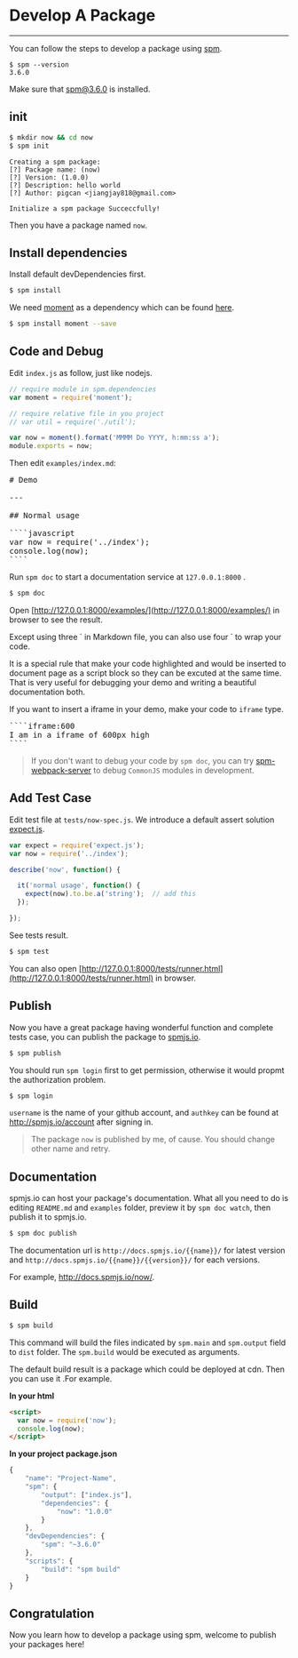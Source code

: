 # Develop A Package

---

You can follow the steps to develop a package using [spm](https://github.com/spmjs/spm).

```
$ spm --version
3.6.0
```

Make sure that spm@3.6.0 is installed.

## init

```bash
$ mkdir now && cd now
$ spm init
```

```
Creating a spm package:
[?] Package name: (now)
[?] Version: (1.0.0)
[?] Description: hello world
[?] Author: pigcan <jiangjay818@gmail.com>

Initialize a spm package Succeccfully!
```

Then you have a package named `now`.

## Install dependencies

Install default devDependencies first.

```bash
$ spm install
```

We need [moment](http://momentjs.com) as a dependency which can be found [here](http://spmjs.io/package/moment).

```bash
$ spm install moment --save
```

## Code and Debug

Edit `index.js` as follow, just like nodejs.

```javascript
// require module in spm.dependencies
var moment = require('moment');

// require relative file in you project
// var util = require('./util');

var now = moment().format('MMMM Do YYYY, h:mm:ss a');
module.exports = now;
```

Then edit `examples/index.md`:

<pre>
# Demo

---

## Normal usage

````javascript
var now = require('../index');
console.log(now);
````
</pre>


Run `spm doc` to start a documentation service at `127.0.0.1:8000` .

```bash
$ spm doc
```

Open [http://127.0.0.1:8000/examples/](http://127.0.0.1:8000/examples/) in browser to see the result.

Except using three &#96; in Markdown file, you can also use four &#96; to wrap your code.

It is a special rule that make your code highlighted and would be inserted to document page as a script block so they can be excuted at the same time. That is very useful for debugging your demo and writing a beautiful documentation both.

If you want to insert a iframe in your demo, make your code to `iframe` type.

<pre>
````iframe:600
I am in a iframe of 600px high
````
</pre>


> If you don't want to debug your code by `spm doc`, you can try [spm-webpack-server](https://github.com/spmjs/spm-webpack-server) to debug `CommonJS` modules in development.

## Add Test Case

Edit test file at `tests/now-spec.js`. We introduce a default assert solution [expect.js](http://spmjs.io/package/expect.js).

```javascript
var expect = require('expect.js');
var now = require('../index');

describe('now', function() {

  it('normal usage', function() {
    expect(now).to.be.a('string');  // add this
  });

});
```

See tests result.

```bash
$ spm test
```

You can also open [http://127.0.0.1:8000/tests/runner.html](http://127.0.0.1:8000/tests/runner.html) in browser.

## Publish

Now you have a great package having wonderful function and complete tests case, you can publish the package to [spmjs.io](http://spmjs.io/).

```bash
$ spm publish
```

You should run `spm login` first to get permission, otherwise it would propmt the authorization problem. 

```bash
$ spm login
```

`username` is the name of your github account, and `authkey` can be found at http://spmjs.io/account after signing in.

> The package `now` is published by me, of cause. You should change other name and retry.

## Documentation

spmjs.io can host your package's documentation. What all you need to do is editing `README.md` and `examples` folder, preview it by `spm doc watch`, then publish it to spmjs.io.

```bash
$ spm doc publish
```

The documentation url is `http://docs.spmjs.io/{{name}}/` for latest version and `http://docs.spmjs.io/{{name}}/{{version}}/` for each versions.

For example, http://docs.spmjs.io/now/.

## Build

```bash
$ spm build
```

This command will build the files indicated by `spm.main` and `spm.output` field to `dist` folder. The `spm.build` would be executed as arguments.

The default build result is a package which could be deployed at cdn. Then you can use it .For example.

**In your html**
```html
<script>
  var now = require('now');
  console.log(now);
</script>
```
**In your project package.json**

```javascript
{
    "name": "Project-Name",
    "spm": {
        "output": ["index.js"],
        "dependencies": {
            "now": "1.0.0"
        }
    },
    "devDependencies": {
        "spm": "~3.6.0"
    },
    "scripts": {
        "build": "spm build"
    }
}
```
## Congratulation

Now you learn how to develop a package using spm, welcome to publish your packages here!
